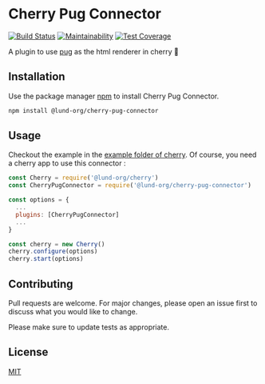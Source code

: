 # Cherry Pug Connector

[![Build Status](https://travis-ci.com/Lund-Org/cherry-pug-connector.svg?branch=master)](https://travis-ci.com/Lund-Org/cherry-pug-connector) [![Maintainability](https://api.codeclimate.com/v1/badges/081351282dd136f8fb0f/maintainability)](https://codeclimate.com/github/Lund-Org/cherry-pug-connector/maintainability) [![Test Coverage](https://api.codeclimate.com/v1/badges/081351282dd136f8fb0f/test_coverage)](https://codeclimate.com/github/Lund-Org/cherry-pug-connector/test_coverage)

A plugin to use [pug](https://github.com/pugjs/pug) as the html renderer in cherry 🍒

## Installation

Use the package manager [npm](http://npmjs.com) to install Cherry Pug Connector.

```bash
npm install @lund-org/cherry-pug-connector
```

## Usage

Checkout the example in the [example folder of cherry](https://github.com/Lund-Org/cherry/tree/master/example/02-multiple-response-type/).
Of course, you need a cherry app to use this connector :

```javascript
const Cherry = require('@lund-org/cherry')
const CherryPugConnector = require('@lund-org/cherry-pug-connector')

const options = {
  ...
  plugins: [CherryPugConnector]
  ...
}

const cherry = new Cherry()
cherry.configure(options)
cherry.start(options)
```

## Contributing
Pull requests are welcome. For major changes, please open an issue first to discuss what you would like to change.

Please make sure to update tests as appropriate.

## License
[MIT](https://github.com/Lund-Org/cherry-pug-connector/blob/master/LICENSE)
